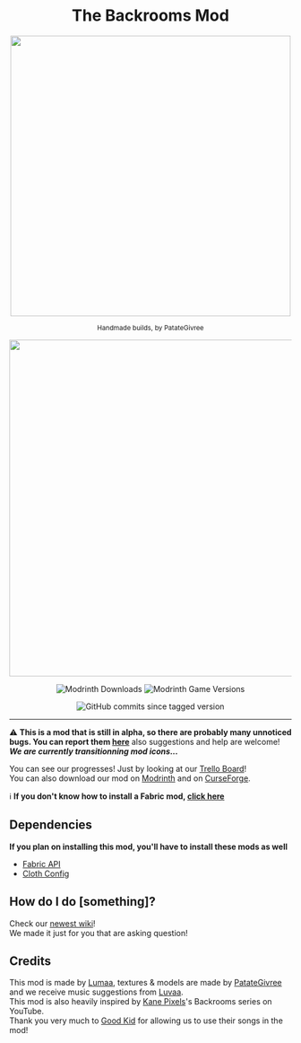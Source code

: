 <center><div align="center">

# The Backrooms Mod

<img src="https://cdn.modrinth.com/data/83vrcdt0/images/fce03d819ffa1e179ed4d20eba755326f6119e90.png" width=500>

<sup>Handmade builds, by PatateGivree</sup>

<img src="https://raw.githubusercontent.com/u-lumaa/u-lumaa/main/assets/fabric-banner.png" width=600>

![Modrinth Downloads](https://img.shields.io/modrinth/dt/backrooms?label=Modrinth&logo=modrinth)
![Modrinth Game Versions](https://img.shields.io/modrinth/game-versions/backrooms?label=Minecraft%20Version)

<!-- Temporary Badge, since we haven't released a version in a while -->
![GitHub commits since tagged version](https://img.shields.io/github/commits-since/u-lumaa/BackroomsMod/latest)

</div></center>

* * *

⚠️ **This is a mod that is still in alpha, so there are probably many unnoticed bugs. You can report them [here](https://github.com/u-lumaa/BackroomsMod/issues)** also suggestions and help are welcome!  
***We are currently transitionning mod icons...***

You can see our progresses! Just by looking at our [Trello Board](https://trello.com/b/gDUJ7vvz/the-backrooms-mod)!  
You can also download our mod on [Modrinth](https://modrinth.com/mod/backrooms) and on [CurseForge](https://www.curseforge.com/minecraft/mc-mods/thebackrooms).

ℹ️ **If you don't know how to install a Fabric mod, [click here](https://github.com/u-lumaa/u-lumaa/blob/main/installs.md#install-my-fabric-mods)**

## Dependencies
**If you plan on installing this mod, you'll have to install these mods as well**
- [Fabric API](https://cdn.modrinth.com/data/P7dR8mSH/versions/0.58.5+1.19.1/fabric-api-0.58.5%2B1.19.1.jar)
- [Cloth Config](https://cdn.modrinth.com/data/9s6osm5g/versions/8.0.75+fabric/cloth-config-8.0.75-fabric.jar)

## How do I do [something]?
Check our [newest wiki](https://github.com/u-lumaa/BackroomsMod/wiki)!  
We made it just for you that are asking question!

## Credits
This mod is made by [Lumaa](https://lumination.brebond.com/), textures & models are made by [PatateGivree](https://namemc.com/profile/PatateGivree.1) and we receive music suggestions from [Luvaa](https://namemc.com/profile/_Luvaa_.1).  
This mod is also heavily inspired by [Kane Pixels](https://www.youtube.com/c/KANEpixels)'s Backrooms series on YouTube.  
Thank you very much to [Good Kid](https://www.youtube.com/@GoodKidband) for allowing us to use their songs in the mod!
